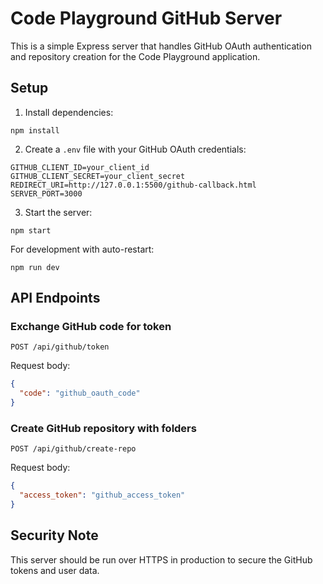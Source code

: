 # Code Playground GitHub Server

This is a simple Express server that handles GitHub OAuth authentication and repository creation for the Code Playground application.

## Setup

1. Install dependencies:
```
npm install
```

2. Create a `.env` file with your GitHub OAuth credentials:
```
GITHUB_CLIENT_ID=your_client_id
GITHUB_CLIENT_SECRET=your_client_secret
REDIRECT_URI=http://127.0.0.1:5500/github-callback.html
SERVER_PORT=3000
```

3. Start the server:
```
npm start
```

For development with auto-restart:
```
npm run dev
```

## API Endpoints

### Exchange GitHub code for token
`POST /api/github/token`

Request body:
```json
{
  "code": "github_oauth_code"
}
```

### Create GitHub repository with folders
`POST /api/github/create-repo`

Request body:
```json
{
  "access_token": "github_access_token"
}
```

## Security Note

This server should be run over HTTPS in production to secure the GitHub tokens and user data. 